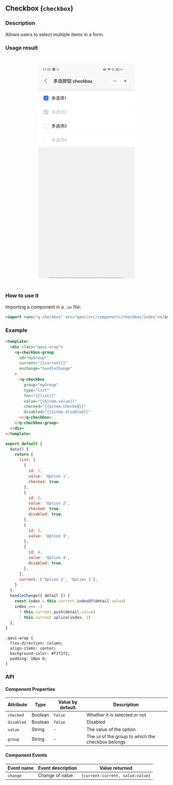## Checkbox (`checkbox`)

### Description

Allows users to select multiple items in a form.

### Usage result

<div style="text-align: center;margin: 40px;"><img src="./assets/checkbox.jpg" alt="barcode" style="width:300px" /></div>

### How to use it

Importing a component in a `.ux` file:

```html
<import name="q-checkbox" src="qaui/src/components/checkbox/index"></import>
```

### Example

```html
<template>
  <div class="qaui-wrap">
    <q-checkbox-group
      id="myGroup"
      current="{{current}}"
      onchange="handleChange"
    >
      <q-checkbox
        group="myGroup"
        type="list"
        for="{{list}}"
        value="{{$item.value}}"
        checked="{{$item.checked}}"
        disabled="{{$item.disabled}}"
      ></q-checkbox>
    </q-checkbox-group>
  </div>
</template>
```

```js
export default {
  data() {
    return {
      list: [
        {
          id: 1,
          value: 'Option 1',
          checked: true,
        },
        {
          id: 2,
          value: 'Option 2',
          checked: true,
          disabled: true,
        },
        {
          id: 3,
          value: 'Option 3',
        },
        {
          id: 4,
          value: 'Option 4',
          disabled: true,
        },
      ],
      current: ['Option 2', 'Option 1'],
    }
  },
  handleChange({ detail }) {
    const index = this.current.indexOf(detail.value)
    index === -1
      ? this.current.push(detail.value)
      : this.current.splice(index, 1)
  },
}
```

```less
.qaui-wrap {
  flex-direction: column;
  align-items: center;
  background-color: #f2f2f2;
  padding: 10px 0;
}
```

### API

#### Component Properties

| Attribute  | Type    | Value by default | Description                                         |
| ---------- | ------- | ---------------- | --------------------------------------------------- |
| `checked`  | Boolean | `false`          | Whether it is selected or not                       |
| `disabled` | Boolean | `false`          | Disabled                                            |
| `value`    | String  | -                | The value of the option                             |
| `group`    | String  | -                | The `id` of the group to which the checkbox belongs |

#### Component Events

| Event name | Event description | Value returned                   |
| ---------- | ----------------- | -------------------------------- |
| `change`   | Change of value   | `{current:current, value:value}` |
